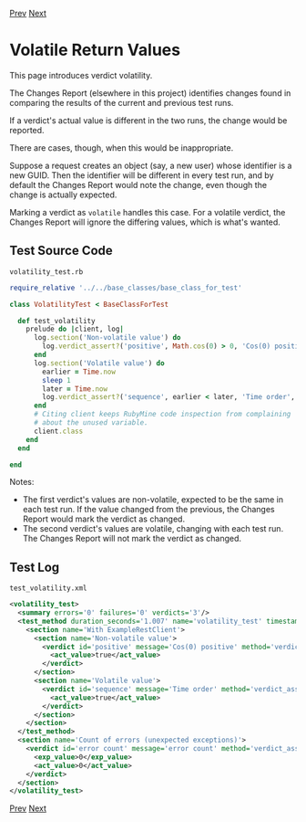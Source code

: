 <!--- GENERATED FILE, DO NOT EDIT --->
[Prev](./Verdicts.md) [Next](./Exceptions.md)

# Volatile Return Values

This page introduces verdict volatility.

The Changes Report (elsewhere in this project) identifies changes found in comparing the results of the current and previous test runs.

If a verdict's actual value is different in the two runs, the change would be reported.

There are cases, though, when this would be inappropriate.

Suppose a request creates an object (say, a new user) whose identifier is a new GUID.  Then the identifier will be different in every test run, and by default the Changes Report would note the change, even though the change is actually expected.

Marking a verdict as <code>volatile</code> handles this case.  For a volatile verdict, the Changes Report will ignore the differing values, which is what's wanted.

## Test Source Code

<code>volatility_test.rb</code>
```ruby
require_relative '../../base_classes/base_class_for_test'

class VolatilityTest < BaseClassForTest

  def test_volatility
    prelude do |client, log|
      log.section('Non-volatile value') do
        log.verdict_assert?('positive', Math.cos(0) > 0, 'Cos(0) positive')
      end
      log.section('Volatile value') do
        earlier = Time.now
        sleep 1
        later = Time.now
        log.verdict_assert?('sequence', earlier < later, 'Time order', volatile = true)
      end
      # Citing client keeps RubyMine code inspection from complaining
      # about the unused variable.
      client.class
    end
  end

end
```

Notes:

- The first verdict's values are non-volatile, expected to be the same in each test run.  If the value changed from the previous, the Changes Report would mark the verdict as changed.
- The second verdict's values are volatile, changing with each test run.  The Changes Report will not mark the verdict as changed.

##  Test Log

<code>test_volatility.xml</code>
```xml
<volatility_test>
  <summary errors='0' failures='0' verdicts='3'/>
  <test_method duration_seconds='1.007' name='volatility_test' timestamp='2017-09-27-Wed-15.08.53.138'>
    <section name='With ExampleRestClient'>
      <section name='Non-volatile value'>
        <verdict id='positive' message='Cos(0) positive' method='verdict_assert?' outcome='passed' volatile='false'>
          <act_value>true</act_value>
        </verdict>
      </section>
      <section name='Volatile value'>
        <verdict id='sequence' message='Time order' method='verdict_assert?' outcome='passed' volatile='true'>
          <act_value>true</act_value>
        </verdict>
      </section>
    </section>
  </test_method>
  <section name='Count of errors (unexpected exceptions)'>
    <verdict id='error count' message='error count' method='verdict_assert_equal?' outcome='passed' volatile='true'>
      <exp_value>0</exp_value>
      <act_value>0</act_value>
    </verdict>
  </section>
</volatility_test>
```

[Prev](./Verdicts.md) [Next](./Exceptions.md)
